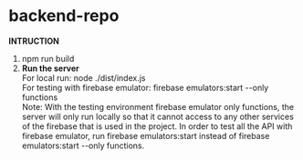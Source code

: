 # backend-repo
**INTRUCTION**
1. npm run build <br>
2. **Run the server**<br>
For local run: node ./dist/index.js <br>
For testing with firebase emulator: firebase emulators:start --only functions<br>
Note: With the testing environment firebase emulator only functions, the server will only run locally so that it cannot access to any other services of the firebase that is used in the project. In order to test all the API with firebase emulator, run firebase emulators:start instead of firebase emulators:start --only functions.
